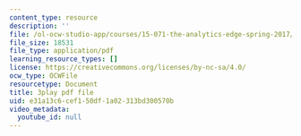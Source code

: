 ```yaml
---
content_type: resource
description: ''
file: /ol-ocw-studio-app/courses/15-071-the-analytics-edge-spring-2017/e31a13c6cef150df1a02313bd300570b_UQHz2U1ik9c.pdf
file_size: 18531
file_type: application/pdf
learning_resource_types: []
license: https://creativecommons.org/licenses/by-nc-sa/4.0/
ocw_type: OCWFile
resourcetype: Document
title: 3play pdf file
uid: e31a13c6-cef1-50df-1a02-313bd300570b
video_metadata:
  youtube_id: null
---
```

